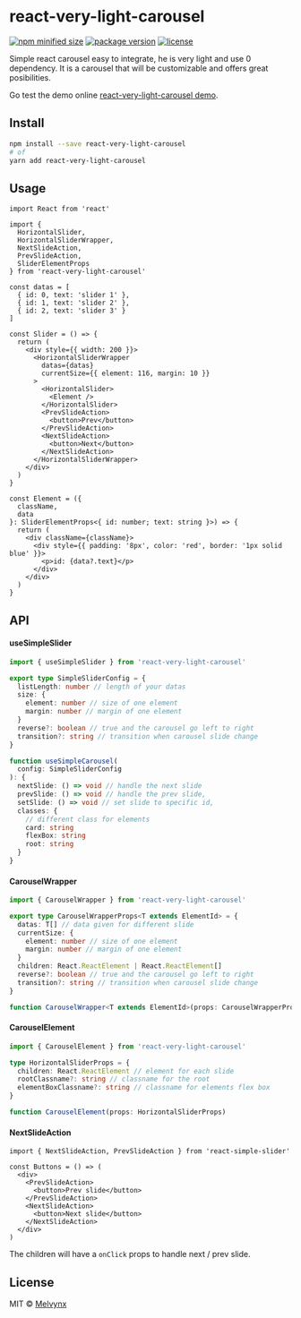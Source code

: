# react-very-light-carousel

[![npm minified size](https://img.shields.io/bundlephobia/min/react-very-light-carousel?style=flat-square)](https://www.npmjs.com/package/react-very-light-carousel)
[![package version](https://img.shields.io/npm/v/react-very-light-carousel?style=flat-square)](https://www.npmjs.com/package/react-very-light-carousel)
[![license](https://img.shields.io/npm/l/react-very-light-carousel?style=flat-square)](https://www.npmjs.com/package/react-very-light-carousel)

Simple react carousel easy to integrate, he is very light and use 0 dependency.
It is a carousel that will be customizable and offers great posibilities.

Go test the demo online [react-very-light-carousel demo](https://melvynx.github.io/react-very-light-carousel/).

## Install

```bash
npm install --save react-very-light-carousel
# of
yarn add react-very-light-carousel
```

## Usage

```tsx
import React from 'react'

import {
  HorizontalSlider,
  HorizontalSliderWrapper,
  NextSlideAction,
  PrevSlideAction,
  SliderElementProps
} from 'react-very-light-carousel'

const datas = [
  { id: 0, text: 'slider 1' },
  { id: 1, text: 'slider 2' },
  { id: 2, text: 'slider 3' }
]

const Slider = () => {
  return (
    <div style={{ width: 200 }}>
      <HorizontalSliderWrapper
        datas={datas}
        currentSize={{ element: 116, margin: 10 }}
      >
        <HorizontalSlider>
          <Element />
        </HorizontalSlider>
        <PrevSlideAction>
          <button>Prev</button>
        </PrevSlideAction>
        <NextSlideAction>
          <button>Next</button>
        </NextSlideAction>
      </HorizontalSliderWrapper>
    </div>
  )
}

const Element = ({
  className,
  data
}: SliderElementProps<{ id: number; text: string }>) => {
  return (
    <div className={className}>
      <div style={{ padding: '8px', color: 'red', border: '1px solid blue' }}>
        <p>id: {data?.text}</p>
      </div>
    </div>
  )
}
```

## API

#### useSimpleSlider

```ts
import { useSimpleSlider } from 'react-very-light-carousel'

export type SimpleSliderConfig = {
  listLength: number // length of your datas
  size: {
    element: number // size of one element
    margin: number // margin of one element
  }
  reverse?: boolean // true and the carousel go left to right
  transition?: string // transition when carousel slide change
}

function useSimpleCarousel(
  config: SimpleSliderConfig
): {
  nextSlide: () => void // handle the next slide
  prevSlide: () => void // handle the prev slide,
  setSlide: () => void // set slide to specific id,
  classes: {
    // different class for elements
    card: string
    flexBox: string
    root: string
  }
}
```

#### CarouselWrapper

```ts
import { CarouselWrapper } from 'react-very-light-carousel'

export type CarouselWrapperProps<T extends ElementId> = {
  datas: T[] // data given for different slide
  currentSize: {
    element: number // size of one element
    margin: number // margin of one element
  }
  children: React.ReactElement | React.ReactElement[]
  reverse?: boolean // true and the carousel go left to right
  transition?: string // transition when carousel slide change
}

function CarouselWrapper<T extends ElementId>(props: CarouselWrapperProps<T>)
```

#### CarouselElement

```ts
import { CarouselElement } from 'react-very-light-carousel'

type HorizontalSliderProps = {
  children: React.ReactElement // element for each slide
  rootClassname?: string // classname for the root
  elementBoxClassname?: string // classname for elements flex box
}

function CarouselElement(props: HorizontalSliderProps)
```

#### NextSlideAction

```tsx
import { NextSlideAction, PrevSlideAction } from 'react-simple-slider'

const Buttons = () => (
  <div>
    <PrevSlideAction>
      <button>Prev slide</button>
    </PrevSlideAction>
    <NextSlideAction>
      <button>Next slide</button>
    </NextSlideAction>
  </div>
)
```

The children will have a `onClick` props to handle next / prev slide.

## License

MIT © [Melvynx](https://github.com/Melvynx)
